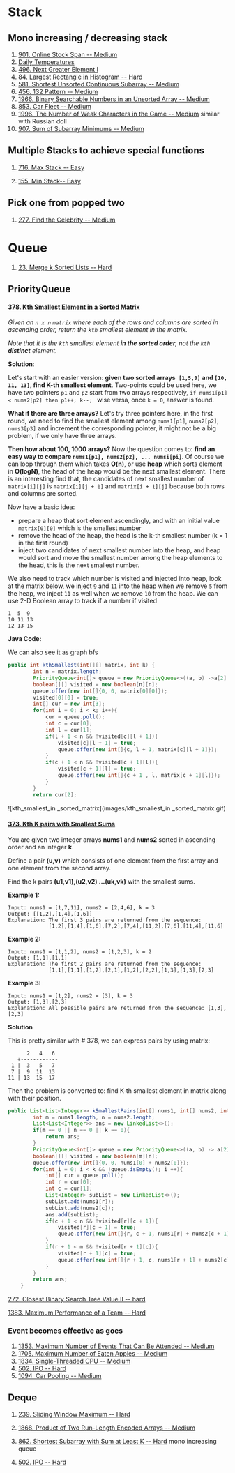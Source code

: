 # Stack

## Mono increasing / decreasing stack

1. [901. Online Stock Span -- Medium](https://leetcode.com/problems/online-stock-span/)
2. [Daily Temperatures](https://leetcode.com/problems/daily-temperatures/)
3. [496. Next Greater Element I](https://leetcode.com/problems/next-greater-element-i/)
4. [84. Largest Rectangle in Histogram -- Hard](https://leetcode.com/problems/largest-rectangle-in-histogram/)
5. [581. Shortest Unsorted Continuous Subarray -- Medium](https://leetcode.com/problems/shortest-unsorted-continuous-subarray/)
5. [456. 132 Pattern -- Medium](https://leetcode.com/problems/132-pattern/)
5. [1966. Binary Searchable Numbers in an Unsorted Array -- Medium](https://leetcode.com/problems/binary-searchable-numbers-in-an-unsorted-array/)
5. [853. Car Fleet -- Medium](https://leetcode.com/problems/car-fleet/)
5. [1996. The Number of Weak Characters in the Game -- Medium](https://leetcode.com/problems/the-number-of-weak-characters-in-the-game/) similar with Russian doll
5. [907. Sum of Subarray Minimums -- Medium](https://leetcode.com/problems/sum-of-subarray-minimums)



## Multiple Stacks to achieve special functions

1. [716. Max Stack -- Easy](https://leetcode.com/problems/max-stack/)

2. [155. Min Stack-- Easy](https://leetcode.com/problems/min-stack/)

   

## Pick one from popped two

1. [277. Find the Celebrity -- Medium](https://leetcode.com/problems/find-the-celebrity/)







# Queue

1. [23. Merge k Sorted Lists -- Hard](https://leetcode.com/problems/merge-k-sorted-lists/)

#### 



## PriorityQueue

#### [<u>378. Kth Smallest Element in a Sorted Matrix</u>](https://leetcode.com/problems/kth-smallest-element-in-a-sorted-matrix/)

*Given an `n x n` `matrix` where each of the rows and columns are sorted in ascending order, return the `kth` smallest element in the matrix.*

*Note that it is the `kth` smallest element **in the sorted order**, not the `kth` **distinct** element.*

**Solution**:

Let's start with an easier version: **given two sorted arrays` [1,5,9]` and `[10, 11, 13]`, find K-th smallest element**. Two-points could be used here, we have two pointers `p1` and `p2` start from two arrays respectively, `if nums1[p1] < nums2[p2] then p1++; k--; `  wise versa, once `k = 0`, answer is found.

**What if there are three arrays?** Let's try three pointers here, in the first round, we need to find the smallest element among `nums1[p1]`, `nums2[p2]`, `nums3[p3]` and increment the corresponding pointer,  it might not be a big problem, if we only have three arrays.

**Then how about 100, 1000 arrays?** Now the question comes to: **find an easy way to compare `nums1[p1], nums2[p2], ... numsi[pi]`**. Of course we can loop through them which takes **O(n)**, or use **heap** which sorts element in **O(logN)**, the head of the heap would be the next smallest element. There is an interesting find that, the candidates of next smallest number of `matrix[i][j]` is `matrix[i][j + 1]` and `matrix[i + 1][j]` because both rows and columns are sorted.

Now have a basic idea:

+ prepare a heap that sort element ascendingly, and with an initial value `matrix[0][0]`  which is the smallest number
+  remove the head of the heap, the head is the k-th smallest number (k = 1 in the first round)
+ inject two candidates of next smallest number into the heap, and heap would sort and  move the smallest number among the heap elements to the head, this is the next smallest number.

We also need to track which number is visited and injected into heap, look at the matrix below, we inject `9` and `11` into the heap when we remove `5` from the heap, we inject `11` as well when we remove `10` from the heap. We can use 2-D Boolean array to track if a number if visited

```
1  5  9
10 11 13 
12 13 15
```

**Java Code:** 

We can also see it as graph bfs

```java
public int kthSmallest(int[][] matrix, int k) {
        int n = matrix.length;
        PriorityQueue<int[]> queue = new PriorityQueue<>((a, b) ->a[2] - b[2]);
        boolean[][] visited = new boolean[n][n];
        queue.offer(new int[]{0, 0, matrix[0][0]});
        visited[0][0] = true;
        int[] cur = new int[3];
        for(int i = 0; i < k; i++){
            cur = queue.poll();
            int c = cur[0];
            int l = cur[1];
            if(l + 1 < n && !visited[c][l + 1]){
                visited[c][l + 1] = true;
                queue.offer(new int[]{c, l + 1, matrix[c][l + 1]});
            }
            if(c + 1 < n && !visited[c + 1][l]){
                visited[c + 1][l] = true;
                queue.offer(new int[]{c + 1 , l, matrix[c + 1][l]});
            }            
        }
        return cur[2];
```

![kth_smallest_in _sorted_matrix](images/kth_smallest_in _sorted_matrix.gif)





#### [<u>373. Kth K pairs with Smallest Sums</u>](https://leetcode.com/problems/find-k-pairs-with-smallest-sums/)

You are given two integer arrays **nums1** and **nums2** sorted in ascending order and an integer **k**.

Define a pair **(u,v)** which consists of one element from the first array and one element from the second array.

Find the k pairs **(u1,v1),(u2,v2) ...(uk,vk)** with the smallest sums.

**Example 1:**

```
Input: nums1 = [1,7,11], nums2 = [2,4,6], k = 3
Output: [[1,2],[1,4],[1,6]] 
Explanation: The first 3 pairs are returned from the sequence: 
             [1,2],[1,4],[1,6],[7,2],[7,4],[11,2],[7,6],[11,4],[11,6]
```

**Example 2:**

```
Input: nums1 = [1,1,2], nums2 = [1,2,3], k = 2
Output: [1,1],[1,1]
Explanation: The first 2 pairs are returned from the sequence: 
             [1,1],[1,1],[1,2],[2,1],[1,2],[2,2],[1,3],[1,3],[2,3]
```

**Example 3:**

```
Input: nums1 = [1,2], nums2 = [3], k = 3
Output: [1,3],[2,3]
Explanation: All possible pairs are returned from the sequence: [1,3],[2,3]
```

**Solution**

This is pretty similar with # 378, we can express pairs by using matrix:

```
      2   4   6
   +------------
 1 |  3   5   7
 7 |  9  11  13
11 | 13  15  17
```

Then the problem is converted to: find K-th smallest element in matrix along with their position.

```java
public List<List<Integer>> kSmallestPairs(int[] nums1, int[] nums2, int k) {
        int m = nums1.length, n = nums2.length;
        List<List<Integer>> ans = new LinkedList<>();
        if(m == 0 || n == 0 || k == 0){
            return ans;
        }
        PriorityQueue<int[]> queue = new PriorityQueue<>((a, b) -> a[2] - b[2]);
        boolean[][] visited = new boolean[m][n];
        queue.offer(new int[]{0, 0, nums1[0] + nums2[0]});
        for(int i = 0; i < k && !queue.isEmpty(); i ++){
            int[] cur = queue.poll();
            int r = cur[0];
            int c = cur[1];
            List<Integer> subList = new LinkedList<>();
            subList.add(nums1[r]);
            subList.add(nums2[c]);
            ans.add(subList);
            if(c + 1 < n && !visited[r][c + 1]){
                visited[r][c + 1] = true;
                queue.offer(new int[]{r, c + 1, nums1[r] + nums2[c + 1]});
            }
            if(r + 1 < m && !visited[r + 1][c]){
                visited[r + 1][c] = true;
                queue.offer(new int[]{r + 1, c, nums1[r + 1] + nums2[c]});
            }
        }
        return ans;
    }		
```

[272. Closest Binary Search Tree Value II -- hard](https://leetcode.com/problems/closest-binary-search-tree-value-ii/)

[1383. Maximum Performance of a Team -- Hard](https://leetcode.com/problems/maximum-performance-of-a-team/)

#### 



### Event becomes effective as goes

1. [1353. Maximum Number of Events That Can Be Attended -- Medium](https://leetcode.com/problems/maximum-number-of-events-that-can-be-attended/)
2. [1705. Maximum Number of Eaten Apples -- Medium](https://leetcode.com/problems/maximum-number-of-eaten-apples/)
2. [1834. Single-Threaded CPU -- Medium](https://leetcode.com/problems/single-threaded-cpu/)
2. [502. IPO -- Hard](https://leetcode.com/problems/ipo/)
2. [1094. Car Pooling -- Medium](https://leetcode.com/problems/car-pooling/)





## Deque

1. [239. Sliding Window Maximum -- Hard](https://leetcode.com/problems/sliding-window-maximum)

2. [1868. Product of Two Run-Length Encoded Arrays -- Medium](https://leetcode.com/problems/product-of-two-run-length-encoded-arrays/)

3. [862. Shortest Subarray with Sum at Least K -- Hard](https://leetcode.com/problems/shortest-subarray-with-sum-at-least-k/) mono increasing queue

4. [502. IPO -- Hard](https://leetcode.com/problems/ipo)

